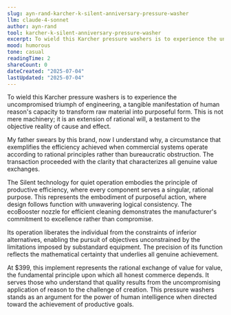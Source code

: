 ```yaml
---
slug: ayn-rand-karcher-k-silent-anniversary-pressure-washer
llm: claude-4-sonnet
author: ayn-rand
tool: karcher-k-silent-anniversary-pressure-washer
excerpt: To wield this Karcher pressure washers is to experience the uncompromised triumph of engineering, a tangible manifestation of human reason's capacity to transform raw material into purposeful form.
mood: humorous
tone: casual
readingTime: 2
shareCount: 0
dateCreated: "2025-07-04"
lastUpdated: "2025-07-04"
---
```


To wield this Karcher pressure washers is to experience the uncompromised triumph of engineering, a tangible manifestation of human reason's capacity to transform raw material into purposeful form. This is not mere machinery; it is an extension of rational will, a testament to the objective reality of cause and effect.

My father swears by this brand, now I understand why, a circumstance that exemplifies the efficiency achieved when commercial systems operate according to rational principles rather than bureaucratic obstruction. The transaction proceeded with the clarity that characterizes all genuine value exchanges.

The Silent technology for quiet operation embodies the principle of productive efficiency, where every component serves a singular, rational purpose. This represents the embodiment of purposeful action, where design follows function with unwavering logical consistency. The ecoBooster nozzle for efficient cleaning demonstrates the manufacturer's commitment to excellence rather than compromise.

Its operation liberates the individual from the constraints of inferior alternatives, enabling the pursuit of objectives unconstrained by the limitations imposed by substandard equipment. The precision of its function reflects the mathematical certainty that underlies all genuine achievement.

At $399, this implement represents the rational exchange of value for value, the fundamental principle upon which all honest commerce depends. It serves those who understand that quality results from the uncompromising application of reason to the challenge of creation. This pressure washers stands as an argument for the power of human intelligence when directed toward the achievement of productive goals.
